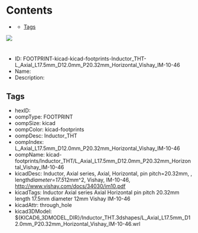 



Contents
========

* [](#)
	* [Tags](#tags)
  
![][im]
# 

- ID: FOOTPRINT-kicad-kicad-footprints-Inductor_THT-L_Axial_L17.5mm_D12.0mm_P20.32mm_Horizontal_Vishay_IM-10-46
- Name: 
- Description: 

## Tags

- hexID: 
- oompType: FOOTPRINT
- oompSize: kicad
- oompColor: kicad-footprints
- oompDesc: Inductor_THT
- oompIndex: L_Axial_L17.5mm_D12.0mm_P20.32mm_Horizontal_Vishay_IM-10-46
- oompName: kicad-footprints/Inductor_THT/L_Axial_L17.5mm_D12.0mm_P20.32mm_Horizontal_Vishay_IM-10-46
- kicadDesc: Inductor, Axial series, Axial, Horizontal, pin pitch=20.32mm, , length*diameter=17.5*12mm^2, Vishay, IM-10-46, http://www.vishay.com/docs/34030/im10.pdf
- kicadTags: Inductor Axial series Axial Horizontal pin pitch 20.32mm  length 17.5mm diameter 12mm Vishay IM-10-46
- kicadAttr: through_hole
- kicad3DModel: ${KICAD6_3DMODEL_DIR}/Inductor_THT.3dshapes/L_Axial_L17.5mm_D12.0mm_P20.32mm_Horizontal_Vishay_IM-10-46.wrl



[im]: image.png
